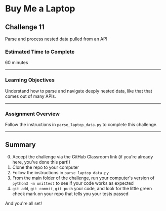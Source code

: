 # Buy Me a Laptop

## Challenge 11

Parse and process nested data pulled from an API

### Estimated Time to Complete

60 minutes

---

### Learning Objectives

Understand how to parse and navigate deeply nested data, like that that comes out of many APIs.

---

### Assignment Overview

Follow the instructions in `parse_laptop_data.py` to complete this challenge. 

---

## Summary

0. Accept the challenge via the GitHub Classroom link (if you're already here, you've done this part!)
1. Clone the repo to your computer
2. Follow the instructions in `parse_laptop_data.py`
3. From the main folder of the challenge, run your computer's version of `python3 -m unittest` to see if your code works as expected
4. `git add`, `git commit`, `git push` your code, and look for the little green check mark on your repo that tells you your tests passed

And you're all set!

